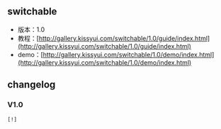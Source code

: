 ## switchable

* 版本：1.0
* 教程：[http://gallery.kissyui.com/switchable/1.0/guide/index.html](http://gallery.kissyui.com/switchable/1.0/guide/index.html)
* demo：[http://gallery.kissyui.com/switchable/1.0/demo/index.html](http://gallery.kissyui.com/switchable/1.0/demo/index.html)

## changelog

### V1.0

    [!]


